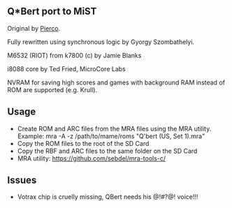 ## Q*Bert port to MiST

Original by [Pierco](https://github.com/MiSTer-devel/Arcade-QBert_MiSTer).

Fully rewritten using synchronous logic by Gyorgy Szombathelyi.

M6532 (RIOT) from k7800 (c) by Jamie Blanks

i8088 core by Ted Fried, MicroCore Labs

NVRAM for saving high scores and games with background RAM instead of ROM are supported (e.g. Krull).

## Usage

- Create ROM and ARC files from the MRA files using the MRA utility.
  Example: mra -A -z /path/to/mame/roms "Q'bert (US, Set 1).mra"
- Copy the ROM files to the root of the SD Card
- Copy the RBF and ARC files to the same folder on the SD Card
- MRA utility: https://github.com/sebdel/mra-tools-c/

## Issues

- Votrax chip is cruelly missing, QBert needs his @!#?@! voice!!!
